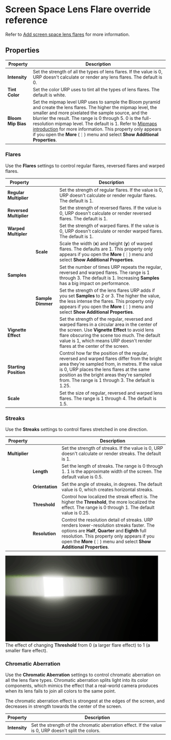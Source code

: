 # Screen Space Lens Flare override reference

Refer to [Add screen space lens flares](post-processing-screen-space-lens-flare.md) for more information.

## Properties

| **Property** | **Description** |
| - | - |
| **Intensity** | Set the strength of all the types of lens flares. If the value is 0, URP doesn't calculate or render any lens flares. The default is 0. |
| **Tint Color** | Set the color URP uses to tint all the types of lens flares. The default is white. |
| **Bloom Mip Bias** | Set the mipmap level URP uses to sample the Bloom pyramid and create the lens flares. The higher the mipmap level, the smaller and more pixelated the sample source, and the blurrier the result. The range is 0 through 5. 0 is the full-resolution mipmap level. The default is 1. Refer to [Mipmaps introduction](https://docs.unity3d.com/2023.1/Documentation/Manual/texture-mipmaps-introduction.html) for more information. This property only appears if you open the **More** (⋮) menu and select **Show Additional Properties**. |

### Flares

Use the **Flares** settings to control regular flares, reversed flares and warped flares.

| **Property** || **Description** |
|-|-|-|
| **Regular Multiplier** || Set the strength of regular flares. If the value is 0, URP doesn't calculate or render regular flares. The default is 1. |
| **Reversed Multiplier** || Set the strength of reversed flares. If the value is 0, URP doesn't calculate or render reversed flares. The default is 1. |
| **Warped Multipler** || Set the strength of warped flares. If the value is 0, URP doesn't calculate or render warped flares. The default is 1. |
|| **Scale** | Scale the width (**x**) and height (**y**) of warped flares. The defaults are 1. This property only appears if you open the **More** (⋮) menu and select **Show Additional Properties**. |
| **Samples** || Set the number of times URP repeats the regular, reversed and warped flares. The range is 1 through 3. The default is 1. Increasing **Samples** has a big impact on performance. |
|| **Sample Dimmer** | Set the strength of the lens flares URP adds if you set **Samples** to 2 or 3. The higher the value, the less intense the flares. This property only appears if you open the **More** (⋮) menu and select **Show Additional Properties**. |
| **Vignette Effect** || Set the strength of the regular, reversed and warped flares in a circular area in the center of the screen. Use **Vignette Effect** to avoid lens flare obscuring the scene too much. The default value is 1, which means URP doesn't render flares at the center of the screen. |
| **Starting Position** || Control how far the position of the regular, reversed and warped flares differ from the bright area they're sampled from, in metres. If the value is 0, URP places the lens flares at the same position as the bright areas they're sampled from. The range is 1 through 3. The default is 1.25. |
| **Scale** || Set the size of regular, reversed and warped lens flares. The range is 1 through 4. The default is 1.5. |

### Streaks

Use the **Streaks** settings to control flares stretched in one direction.

| **Property** || **Description** |
|-|-|-|
| **Multiplier** || Set the strength of streaks. If the value is 0, URP doesn't calculate or render streaks. The default is 1. |
|| **Length** | Set the length of streaks. The range is 0 through 1. 1 is the approximate width of the screen. The default value is 0.5. |
|| **Orientation** | Set the angle of streaks, in degrees. The default value is 0, which creates horizontal streaks. |
|| **Threshold** | Control how localized the streak effect is. The higher the **Threshold**, the more localized the effect. The range is 0 through 1. The default value is 0.25. |
|| **Resolution** | Control the resolution detail of streaks. URP renders lower-resolution streaks faster. The options are **Half**, **Quarter** and **Eighth** full resolution. This property only appears if you open the **More** (⋮) menu and select **Show Additional Properties**. |

![](../../Images/shared/lens-flare/screenspacelensflares-threshold.gif)<br/>
The effect of changing **Threshold** from 0 (a larger flare effect) to 1 (a smaller flare effect).

### Chromatic Aberration

Use the **Chromatic Aberration** settings to control chromatic aberration on all the lens flare types. Chromatic aberration splits light into its color components, which mimics the effect that a real-world camera produces when its lens fails to join all colors to the same point.

The chromatic aberration effect is strongest at the edges of the screen, and decreases in strength towards the center of the screen.

| **Property** | **Description** |
|-|-|
| **Intensity** | Set the strength of the chromatic aberration effect. If the value is 0, URP doesn't split the colors. |
